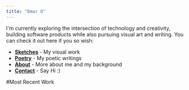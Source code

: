 ```yaml
---
title: "Omar O"
---
```


I'm currently exploring the intersection of technology and creativity, building software products while also pursuing visual art and writing. You can check it out here if you so wish:

- **[Sketches](/sketches/)** - My visual work 
- **[Poetry](/poetry/)** - My poetic writings
- **[About](/about/)** - More about me and my background  
- **[Contact](/contact/)** - Say Hi :)


#Most Recent Work


